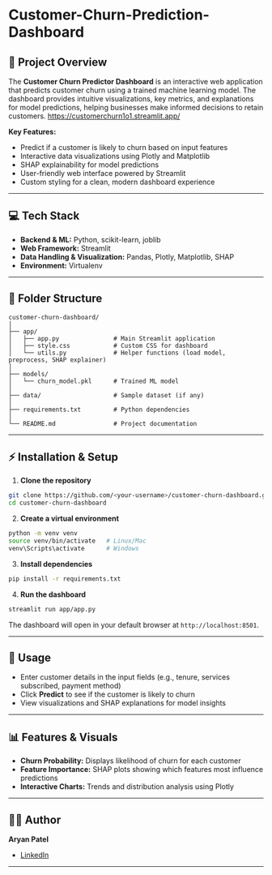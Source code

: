 # Customer-Churn-Prediction-Dashboard

## 📝 Project Overview

The **Customer Churn Predictor Dashboard** is an interactive web application that predicts customer churn using a trained machine learning model. The dashboard provides intuitive visualizations, key metrics, and explanations for model predictions, helping businesses make informed decisions to retain customers.
https://customerchurn1o1.streamlit.app/

**Key Features:**

* Predict if a customer is likely to churn based on input features
* Interactive data visualizations using Plotly and Matplotlib
* SHAP explainability for model predictions
* User-friendly web interface powered by Streamlit
* Custom styling for a clean, modern dashboard experience

---

## 💻 Tech Stack

* **Backend & ML:** Python, scikit-learn, joblib
* **Web Framework:** Streamlit
* **Data Handling & Visualization:** Pandas, Plotly, Matplotlib, SHAP
* **Environment:** Virtualenv

---

## 📂 Folder Structure

```
customer-churn-dashboard/
│
├── app/
│   ├── app.py               # Main Streamlit application
│   ├── style.css            # Custom CSS for dashboard
│   └── utils.py             # Helper functions (load model, preprocess, SHAP explainer)
│
├── models/
│   └── churn_model.pkl      # Trained ML model
│
├── data/                    # Sample dataset (if any)
│
├── requirements.txt         # Python dependencies
│
└── README.md                # Project documentation
```

---

## ⚡ Installation & Setup

1. **Clone the repository**

```bash
git clone https://github.com/<your-username>/customer-churn-dashboard.git
cd customer-churn-dashboard
```

2. **Create a virtual environment**

```bash
python -m venv venv
source venv/bin/activate   # Linux/Mac
venv\Scripts\activate      # Windows
```

3. **Install dependencies**

```bash
pip install -r requirements.txt
```

4. **Run the dashboard**

```bash
streamlit run app/app.py
```

The dashboard will open in your default browser at `http://localhost:8501`.

---

## 🚀 Usage

* Enter customer details in the input fields (e.g., tenure, services subscribed, payment method)
* Click **Predict** to see if the customer is likely to churn
* View visualizations and SHAP explanations for model insights

---

## 📊 Features & Visuals

* **Churn Probability:** Displays likelihood of churn for each customer
* **Feature Importance:** SHAP plots showing which features most influence predictions
* **Interactive Charts:** Trends and distribution analysis using Plotly

---

## 👨‍💻 Author

**Aryan Patel**

* [LinkedIn](https://www.linkedin.com/in/aryanpateldev/)

---
